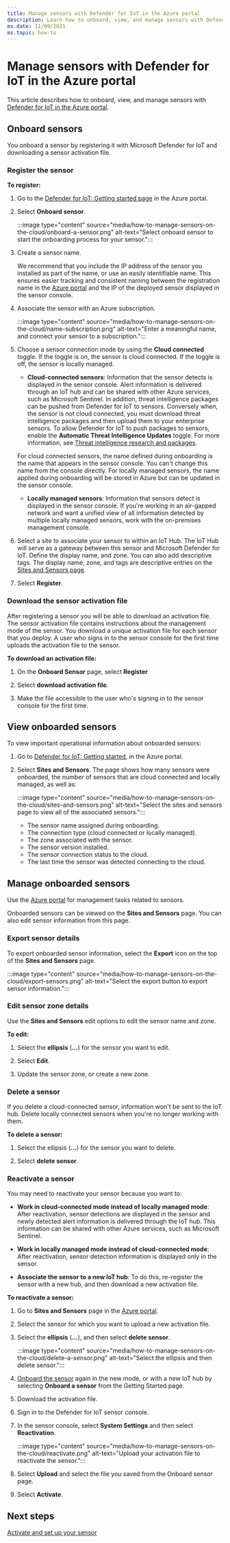 ```yaml
---
title: Manage sensors with Defender for IoT in the Azure portal
description: Learn how to onboard, view, and manage sensors with Defender for IoT in the Azure portal.
ms.date: 11/09/2021
ms.topic: how-to
---
```


# Manage sensors with Defender for IoT in the Azure portal

This article describes how to onboard, view, and manage sensors with [Defender for IoT in the Azure portal](https://portal.azure.com/#blade/Microsoft_Azure_IoT_Defender/IoTDefenderDashboard/Getting_Started).

## Onboard sensors

You onboard a sensor by registering it with Microsoft Defender for IoT and downloading a sensor activation file.

### Register the sensor

**To register:**

1. Go to the [Defender for IoT: Getting started page](https://portal.azure.com/#blade/Microsoft_Azure_IoT_Defender/IoTDefenderDashboard/Getting_Started) in the Azure portal.

1. Select **Onboard sensor**.

   :::image type="content" source="media/how-to-manage-sensors-on-the-cloud/onboard-a-sensor.png" alt-text="Select onboard sensor to start the onboarding process for your sensor.":::

1. Create a sensor name. 

    We recommend that you include the IP address of the sensor you installed as part of the name, or use an easily identifiable name. This ensures easier tracking and consistent naming between the registration name in the [Azure portal](https://portal.azure.com/#blade/Microsoft_Azure_IoT_Defender/IoTDefenderDashboard/Getting_Started) and the IP of the deployed sensor displayed in the sensor console.

1. Associate the sensor with an Azure subscription.

    :::image type="content" source="media/how-to-manage-sensors-on-the-cloud/name-subscription.png" alt-text="Enter a meaningful name, and connect your sensor to a subscription.":::

1. Choose a sensor connection mode by using the **Cloud connected** toggle. If the toggle is on, the sensor is cloud connected. If the toggle is off, the sensor is locally managed.

   - **Cloud-connected sensors**: Information that the sensor detects is displayed in the sensor console. Alert information is delivered through an IoT hub and can be shared with other Azure services, such as Microsoft Sentinel. In addition, threat intelligence packages can be pushed from Defender for IoT to sensors. Conversely when, the sensor is not cloud connected, you must download  threat intelligence packages and then upload them to your enterprise sensors. To allow Defender for IoT to push packages to sensors, enable the **Automatic Threat Intelligence Updates** toggle. For more information, see [Threat intelligence research and packages](how-to-work-with-threat-intelligence-packages.md).
   
   For cloud connected sensors, the name defined during onboarding is the name that appears in the sensor console. You can't change this name from the console directly. For locally managed sensors, the name applied during onboarding will be stored in Azure but can be updated in the sensor console.

   - **Locally managed sensors**: Information that sensors detect is displayed in the sensor console. If you're working in an air-gapped network and want a unified view of all information detected by multiple locally managed sensors, work with the on-premises management console.

1. Select a site to associate your sensor to within an IoT Hub. The IoT Hub will serve as a gateway between this sensor and Microsoft Defender for IoT. Define the display name, and zone. You can also add descriptive tags. The display name, zone, and tags are descriptive entries on the [Sites and Sensors page](#view-onboarded-sensors).

1. Select **Register**. 

### Download the sensor activation file

After registering a sensor you will be able to download an activation file. The sensor activation file contains instructions about the management mode of the sensor. You download a unique activation file for each sensor that you deploy. A user who signs in to the sensor console for the first time uploads the activation file to the sensor.

**To download an activation file:**

1. On the **Onboard Sensor** page, select **Register**

1. Select **download activation file**.

1. Make the file accessible to the user who's signing in to the sensor console for the first time.

## View onboarded sensors

To view important operational information about onboarded sensors:

1. Go to [Defender for IoT: Getting started](https://portal.azure.com/#blade/Microsoft_Azure_IoT_Defender/IoTDefenderDashboard/Getting_Started), in the Azure portal.

1. Select **Sites and Sensors**. The page shows how many sensors were onboarded, the number of sensors that are cloud connected and locally managed, as well as:

    :::image type="content" source="media/how-to-manage-sensors-on-the-cloud/sites-and-sensors.png" alt-text="Select the sites and sensors page to view all of the associated sensors.":::

    - The sensor name assigned during onboarding.
    - The connection type (cloud connected or locally managed).
    - The zone associated with the sensor.
    - The sensor version installed.
    - The sensor connection status to the cloud.
    - The last time the sensor was detected connecting to the cloud.

## Manage onboarded sensors

Use the [Azure portal](https://portal.azure.com/#blade/Microsoft_Azure_IoT_Defender/IoTDefenderDashboard/Getting_Started) for management tasks related to sensors.

Onboarded sensors can be viewed on the **Sites and Sensors** page. You can also edit sensor information from this page.

### Export sensor details

To export onboarded sensor information, select the **Export** icon on the top of the **Sites and Sensors** page.

:::image type="content" source="media/how-to-manage-sensors-on-the-cloud/export-sensors.png" alt-text="Select the export button to export sensor information.":::

### Edit sensor zone details

Use the **Sites and Sensors** edit options to edit the sensor name and zone.

**To edit:**

1. Select the **ellipsis** (**...**) for the sensor you want to edit.

1. Select **Edit**.

1. Update the sensor zone, or create a new zone.

### Delete a sensor

If you delete a cloud-connected sensor, information won't be sent to the IoT hub. Delete locally connected sensors when you're no longer working with them.

**To delete a sensor:**

1. Select the ellipsis (**...**) for the sensor you want to delete.

1. Select **delete sensor**.

### Reactivate a sensor 

You may need to reactivate your sensor because you want to:

- **Work in cloud-connected mode instead of locally managed mode**: After reactivation, sensor detections are displayed in the sensor and newly detected alert information is delivered through the IoT hub. This information can be shared with other Azure services, such as Microsoft Sentinel.

- **Work in locally managed mode instead of cloud-connected mode**: After reactivation, sensor detection information is displayed only in the sensor.

- **Associate the sensor to a new IoT hub**:  To do this, re-register the sensor with a new hub, and then download a new activation file.

**To reactivate a sensor:**

1. Go to **Sites and Sensors** page in the [Azure portal](https://portal.azure.com/#blade/Microsoft_Azure_IoT_Defender/IoTDefenderDashboard/Getting_Started).

1. Select the sensor for which you want to upload a new activation file.

1. Select the **ellipsis** (**...**), and then select **delete sensor**.

    :::image type="content" source="media/how-to-manage-sensors-on-the-cloud/delete-a-sensor.png" alt-text="Select the ellipsis and then delete sensor.":::

1. [Onboard the sensor](#onboard-sensors) again in the new mode, or with a new IoT hub by selecting **Onboard a sensor** from the Getting Started page.

1. Download the activation file.

1. Sign in to the Defender for IoT sensor console.

1. In the sensor console, select **System Settings** and then select **Reactivation**.

   :::image type="content" source="media/how-to-manage-sensors-on-the-cloud/reactivate.png" alt-text="Upload your activation file to reactivate the sensor.":::

1. Select **Upload** and select the file you saved from the Onboard sensor page.

1. Select **Activate**.

## Next steps

[Activate and set up your sensor](how-to-activate-and-set-up-your-sensor.md)
